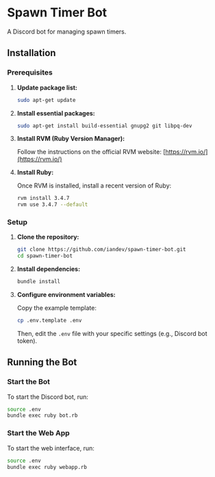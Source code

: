 # Spawn Timer Bot

A Discord bot for managing spawn timers.

## Installation

### Prerequisites

1.  **Update package list:**
    ```bash
    sudo apt-get update
    ```

2.  **Install essential packages:**
    ```bash
    sudo apt-get install build-essential gnupg2 git libpq-dev
    ```

3.  **Install RVM (Ruby Version Manager):**
    
    Follow the instructions on the official RVM website: [https://rvm.io/](https://rvm.io/)

4.  **Install Ruby:**
    
    Once RVM is installed, install a recent version of Ruby:
    ```bash
    rvm install 3.4.7
    rvm use 3.4.7 --default
    ```

### Setup

1.  **Clone the repository:**
    ```bash
    git clone https://github.com/iandev/spawn-timer-bot.git
    cd spawn-timer-bot
    ```

2.  **Install dependencies:**
    ```bash
    bundle install
    ```

3.  **Configure environment variables:**
    
    Copy the example template:
    ```bash
    cp .env.template .env
    ```
    
    Then, edit the `.env` file with your specific settings (e.g., Discord bot token).

## Running the Bot

### Start the Bot

To start the Discord bot, run:
```bash
source .env
bundle exec ruby bot.rb
```

### Start the Web App

To start the web interface, run:
```bash
source .env
bundle exec ruby webapp.rb
```
